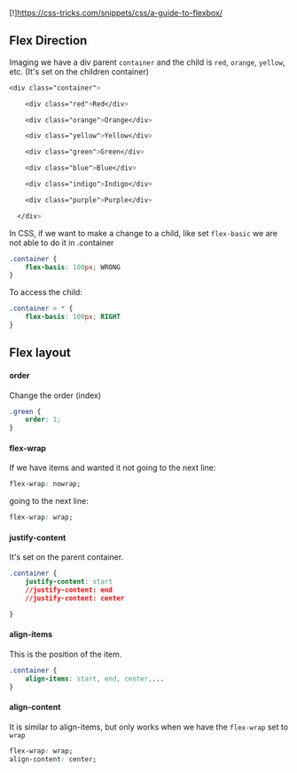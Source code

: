 [!]https://css-tricks.com/snippets/css/a-guide-to-flexbox/
## Flex Direction
Imaging we have a div parent `container` and the child is `red`, `orange`, `yellow`, etc.
(It's set on the children container)
```CSS
<div class="container">

    <div class="red">Red</div>

    <div class="orange">Orange</div>

    <div class="yellow">Yellow</div>

    <div class="green">Green</div>

    <div class="blue">Blue</div>

    <div class="indigo">Indigo</div>

    <div class="purple">Purple</div>

  </div>
```

In CSS, if we want to make a change to a child, like set `flex-basic` we are not able to do it in .container 
```CSS
.container {
	flex-basis: 100px; WRONG
}
```


To access the child:
```CSS
.container > * {
	flex-basis: 100px; RIGHT
}
```

## Flex layout

#### order
Change the order (index) 
```CSS
.green {
	order: 1;
}
```

#### flex-wrap

If we have items and wanted it not going to the next line:
```CSS
flex-wrap: nowrap;
```
going to the next line:

```CSS
flex-wrap: wrap;
```


#### justify-content

It's set on the parent container.
```CSS
.container {
	justify-content: start
	//justify-content: end
	//justify-content: center

}
```


#### align-items

This is the position of the item.

```CSS
.container {
	align-items: start, end, center,...
}
```

#### align-content

It is similar to align-items, but only works when we have the `flex-wrap` set to `wrap`
```CSS
flex-wrap: wrap;
align-content: center;
```

